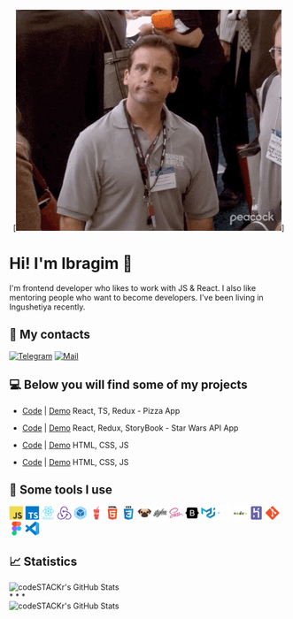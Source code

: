 <div align="center">

[![Header](https://github.com/IbragimDodov/ibragimdodov/blob/main/assets/obi-van.425a324483e3572cd4d4.gif)]

</div>

# Hi! I'm Ibragim 👋

<p align="left">I'm frontend developer who likes to work with JS & React. I also like mentoring people who want to become developers. I've been living in Ingushetiya recently.</p>

## 🤙 My сontacts

[![Telegram](https://img.shields.io/badge/-ibragim-2aa8ea?style=for-the-badge&logo=telegram&logoColor=white&link=https://t.me/idodov)](https://t.me/idodov)
[![Mail](https://img.shields.io/badge/-@Mail-c2e7ff?style=for-the-badge&logo=Mail&logoColor=white&link=mailto:utisey@gmail.com)](mailto:utisey@gmail.com)

## 💻 Below you will find some of my projects

- [Сode](https://github.com/IbragimDodov/React-Pizza-v2-by-Archakov) | [Demo](https://ibragimdodov.github.io/React-Pizza-v2-by-Archakov/) React, TS, Redux - Pizza App

- [Сode](https://github.com/IbragimDodov/starWars-project-using-React-Redux) | [Demo](https://ibragimdodov.github.io/starWars-project-using-React-Redux/) React, Redux, StoryBook - Star Wars API App

- [Сode](https://github.com/IbragimDodov/processing24-test) | [Demo](https://ibragimdodov.github.io/processing24-test/) HTML, CSS, JS

- [Сode](https://github.com/IbragimDodov/colors) | [Demo](https://ibragimdodov.github.io/colors/) HTML, CSS, JS

## 🚀 Some tools I use

<p align="left">
<img src="https://raw.githubusercontent.com/devicons/devicon/master/icons/javascript/javascript-original.svg" alt="javascript" width="25" height="25" />
<img src="https://raw.githubusercontent.com/devicons/devicon/master/icons/typescript/typescript-original.svg" alt="typescript" width="25" height="25" />
<img src="https://raw.githubusercontent.com/devicons/devicon/master/icons/react/react-original-wordmark.svg" alt="react" width="25" height="25" />
<img src="https://raw.githubusercontent.com/devicons/devicon/master/icons/redux/redux-original.svg" alt="redux" width="25" height="25" />
<!-- <img src="https://raw.githubusercontent.com/devicons/devicon/master/icons/nextjs/nextjs-original-wordmark.svg" alt="nextjs" width="25" height="25" /> -->
<!-- <img src="https://github.com/devicons/devicon/blob/master/icons/gatsby/gatsby-original.svg" alt="gatsby" width="25" height="25" /> -->
<img src="https://raw.githubusercontent.com/devicons/devicon/master/icons/webpack/webpack-original.svg" alt="webpack" width="25" height="25" />
<img src="https://raw.githubusercontent.com/devicons/devicon/master/icons/gulp/gulp-plain.svg" alt="gulp" width="25" height="25" />

<img src="https://raw.githubusercontent.com/devicons/devicon/master/icons/html5/html5-original-wordmark.svg" alt="html5" width="25" height="25" />
<img src="https://raw.githubusercontent.com/devicons/devicon/master/icons/css3/css3-original-wordmark.svg" alt="css3" width="25" height="25" />
<img src="https://github.com/IbragimDodov/ibragimDodov/blob/main/assets/pugjs-icon.svg" alt="pugjs" width="25" height="25" />
<img src="https://raw.githubusercontent.com/devicons/devicon/master/icons/stylus/stylus-original.svg" alt="stylus" width="25" height="25" />
<img src="https://raw.githubusercontent.com/devicons/devicon/master/icons/sass/sass-original.svg" alt="react" width="25" height="25" />

<img src="https://raw.githubusercontent.com/devicons/devicon/master/icons/bootstrap/bootstrap-plain.svg" alt="bootstrap" width="25" height="25" />
<img src="https://raw.githubusercontent.com/devicons/devicon/master/icons/materialui/materialui-original.svg" alt="materialui" width="25" height="25" />
<img src="https://raw.githubusercontent.com/devicons/devicon/master/icons/tailwindcss/tailwindcss-original-wordmark.svg" alt="tailwindcss" width="25" height="25" />

<img src="https://raw.githubusercontent.com/devicons/devicon/master/icons/nodejs/nodejs-original-wordmark.svg" alt="nodejs" width="25" height="25" />
<img src="https://raw.githubusercontent.com/devicons/devicon/master/icons/heroku/heroku-plain.svg" alt="heroku" width="25" height="25" />
<img src="https://raw.githubusercontent.com/devicons/devicon/master/icons/git/git-plain.svg" alt="git" width="25" height="25" />
<img src="https://raw.githubusercontent.com/devicons/devicon/master/icons/figma/figma-original.svg" alt="figma" width="25" height="25" />
<!-- <img src="https://raw.githubusercontent.com/devicons/devicon/master/icons/jira/jira-original.svg" alt="jira" width="25" height="25" /> -->
<img src="https://raw.githubusercontent.com/devicons/devicon/master/icons/vscode/vscode-original.svg" alt="vscode" width="25" height="25" />
<!-- <img src="https://upload.wikimedia.org/wikipedia/commons/c/c0/WebStorm_Icon.svg" alt="WebStorm" width="25" height="25" /> -->
</p>

## 📈 Statistics

<div display='flex'>
  <img align="left" alt="codeSTACKr's GitHub Stats" src="https://github-readme-stats.vercel.app/api?username=IbragimDodov&include_all_commits=true&hide=issues&show_icons=true"/>
</div>
</br>
* * *
</br>
<div display='flex'>
  <img align="left" alt="codeSTACKr's GitHub Stats" src="https://github-readme-stats.vercel.app/api/top-langs/?username=IbragimDodov&langs_count=8&layout=compact"/>
</div>
